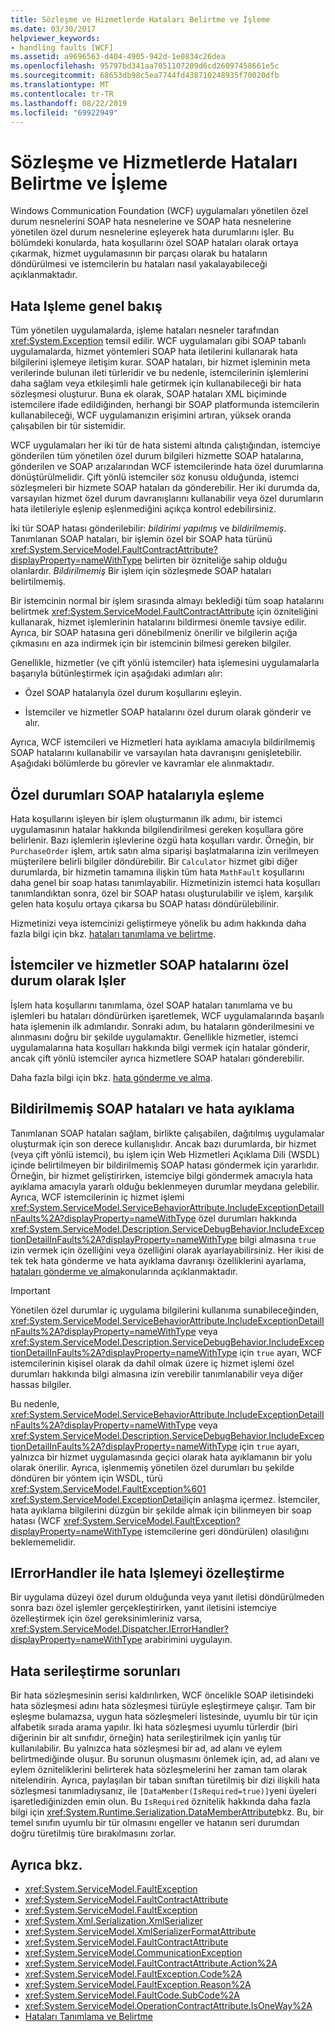 ```yaml
---
title: Sözleşme ve Hizmetlerde Hataları Belirtme ve İşleme
ms.date: 03/30/2017
helpviewer_keywords:
- handling faults [WCF]
ms.assetid: a9696563-d404-4905-942d-1e0834c26dea
ms.openlocfilehash: 95797bd341aa7051107209d6cd26097458661e5c
ms.sourcegitcommit: 68653db98c5ea7744fd438710248935f70020dfb
ms.translationtype: MT
ms.contentlocale: tr-TR
ms.lasthandoff: 08/22/2019
ms.locfileid: "69922949"
---
```

# <a name="specifying-and-handling-faults-in-contracts-and-services"></a>Sözleşme ve Hizmetlerde Hataları Belirtme ve İşleme
Windows Communication Foundation (WCF) uygulamaları yönetilen özel durum nesnelerini SOAP hata nesnelerine ve SOAP hata nesnelerine yönetilen özel durum nesnelerine eşleyerek hata durumlarını işler. Bu bölümdeki konularda, hata koşullarını özel SOAP hataları olarak ortaya çıkarmak, hizmet uygulamasının bir parçası olarak bu hataların döndürülmesi ve istemcilerin bu hataları nasıl yakalayabileceği açıklanmaktadır.  
  
## <a name="error-handling-overview"></a>Hata Işleme genel bakış  
 Tüm yönetilen uygulamalarda, işleme hataları nesneler tarafından <xref:System.Exception> temsil edilir. WCF uygulamaları gibi SOAP tabanlı uygulamalarda, hizmet yöntemleri SOAP hata iletilerini kullanarak hata bilgilerini işlemeye iletişim kurar. SOAP hataları, bir hizmet işleminin meta verilerinde bulunan ileti türleridir ve bu nedenle, istemcilerinin işlemlerini daha sağlam veya etkileşimli hale getirmek için kullanabileceği bir hata sözleşmesi oluşturur. Buna ek olarak, SOAP hataları XML biçiminde istemcilere ifade edildiğinden, herhangi bir SOAP platformunda istemcilerin kullanabileceği, WCF uygulamanızın erişimini artıran, yüksek oranda çalışabilen bir tür sistemidir.  
  
 WCF uygulamaları her iki tür de hata sistemi altında çalıştığından, istemciye gönderilen tüm yönetilen özel durum bilgileri hizmette SOAP hatalarına, gönderilen ve SOAP arızalarından WCF istemcilerinde hata özel durumlarına dönüştürülmelidir. Çift yönlü istemciler söz konusu olduğunda, istemci sözleşmeleri bir hizmete SOAP hataları da gönderebilir. Her iki durumda da, varsayılan hizmet özel durum davranışlarını kullanabilir veya özel durumların hata iletileriyle eşlenip eşlenmediğini açıkça kontrol edebilirsiniz.  
  
 İki tür SOAP hatası gönderilebilir: *bildirimi yapılmış* ve *bildirilmemiş*. Tanımlanan SOAP hataları, bir işlemin özel bir SOAP hata türünü <xref:System.ServiceModel.FaultContractAttribute?displayProperty=nameWithType> belirten bir özniteliğe sahip olduğu olanlardır. *Bildirilmemiş* Bir işlem için sözleşmede SOAP hataları belirtilmemiş.  
  
 Bir istemcinin normal bir işlem sırasında almayı beklediği tüm soap hatalarını belirtmek <xref:System.ServiceModel.FaultContractAttribute> için özniteliğini kullanarak, hizmet işlemlerinin hatalarını bildirmesi önemle tavsiye edilir. Ayrıca, bir SOAP hatasına geri dönebilmeniz önerilir ve bilgilerin açığa çıkmasını en aza indirmek için bir istemcinin bilmesi gereken bilgiler.  
  
 Genellikle, hizmetler (ve çift yönlü istemciler) hata işlemesini uygulamalarla başarıyla bütünleştirmek için aşağıdaki adımları alır:  
  
- Özel SOAP hatalarıyla özel durum koşullarını eşleyin.  
  
- İstemciler ve hizmetler SOAP hatalarını özel durum olarak gönderir ve alır.  
  
 Ayrıca, WCF istemcileri ve Hizmetleri hata ayıklama amacıyla bildirilmemiş SOAP hatalarını kullanabilir ve varsayılan hata davranışını genişletebilir. Aşağıdaki bölümlerde bu görevler ve kavramlar ele alınmaktadır.  
  
## <a name="map-exceptions-to-soap-faults"></a>Özel durumları SOAP hatalarıyla eşleme  
 Hata koşullarını işleyen bir işlem oluşturmanın ilk adımı, bir istemci uygulamasının hatalar hakkında bilgilendirilmesi gereken koşullara göre belirlenir. Bazı işlemlerin işlevlerine özgü hata koşulları vardır. Örneğin, bir `PurchaseOrder` işlem, artık satın alma siparişi başlatmalarına izin verilmeyen müşterilere belirli bilgiler döndürebilir. Bir `Calculator` hizmet gibi diğer durumlarda, bir hizmetin tamamına ilişkin tüm hata `MathFault` koşullarını daha genel bir soap hatası tanımlayabilir. Hizmetinizin istemci hata koşulları tanımlandıktan sonra, özel bir SOAP hatası oluşturulabilir ve işlem, karşılık gelen hata koşulu ortaya çıkarsa bu SOAP hatası döndürülebilinir.  
  
 Hizmetinizi veya istemcinizi geliştirmeye yönelik bu adım hakkında daha fazla bilgi için bkz. [hataları tanımlama ve belirtme](../../../docs/framework/wcf/defining-and-specifying-faults.md).  
  
## <a name="clients-and-services-handle-soap-faults-as-exceptions"></a>İstemciler ve hizmetler SOAP hatalarını özel durum olarak Işler  
 İşlem hata koşullarını tanımlama, özel SOAP hataları tanımlama ve bu işlemleri bu hataları döndürürken işaretlemek, WCF uygulamalarında başarılı hata işlemenin ilk adımlarıdır. Sonraki adım, bu hataların gönderilmesini ve alınmasını doğru bir şekilde uygulamaktır. Genellikle hizmetler, istemci uygulamalarına hata koşulları hakkında bilgi vermek için hatalar gönderir, ancak çift yönlü istemciler ayrıca hizmetlere SOAP hataları gönderebilir.  
  
 Daha fazla bilgi için bkz. [hata gönderme ve alma](../../../docs/framework/wcf/sending-and-receiving-faults.md).  
  
## <a name="undeclared-soap-faults-and-debugging"></a>Bildirilmemiş SOAP hataları ve hata ayıklama  
 Tanımlanan SOAP hataları sağlam, birlikte çalışabilen, dağıtılmış uygulamalar oluşturmak için son derece kullanışlıdır. Ancak bazı durumlarda, bir hizmet (veya çift yönlü istemci), bu işlem için Web Hizmetleri Açıklama Dili (WSDL) içinde belirtilmeyen bir bildirilmemiş SOAP hatası göndermek için yararlıdır. Örneğin, bir hizmet geliştirirken, istemciye bilgi göndermek amacıyla hata ayıklama amacıyla yararlı olduğu beklenmeyen durumlar meydana gelebilir. Ayrıca, WCF istemcilerinin iç hizmet işlemi <xref:System.ServiceModel.ServiceBehaviorAttribute.IncludeExceptionDetailInFaults%2A?displayProperty=nameWithType> özel durumları hakkında <xref:System.ServiceModel.Description.ServiceDebugBehavior.IncludeExceptionDetailInFaults%2A?displayProperty=nameWithType> bilgi almasına `true` izin vermek için özelliğini veya özelliğini olarak ayarlayabilirsiniz. Her ikisi de tek tek hata gönderme ve hata ayıklama davranışı özelliklerini ayarlama, [hataları gönderme ve alma](../../../docs/framework/wcf/sending-and-receiving-faults.md)konularında açıklanmaktadır.  
  
> [!IMPORTANT]
> Yönetilen özel durumlar iç uygulama bilgilerini kullanıma sunabileceğinden, <xref:System.ServiceModel.ServiceBehaviorAttribute.IncludeExceptionDetailInFaults%2A?displayProperty=nameWithType> veya <xref:System.ServiceModel.Description.ServiceDebugBehavior.IncludeExceptionDetailInFaults%2A?displayProperty=nameWithType> için `true` ayarı, WCF istemcilerinin kişisel olarak da dahil olmak üzere iç hizmet işlemi özel durumları hakkında bilgi almasına izin verebilir tanımlanabilir veya diğer hassas bilgiler.  
>   
>  Bu nedenle, <xref:System.ServiceModel.ServiceBehaviorAttribute.IncludeExceptionDetailInFaults%2A?displayProperty=nameWithType> veya <xref:System.ServiceModel.Description.ServiceDebugBehavior.IncludeExceptionDetailInFaults%2A?displayProperty=nameWithType> için `true` ayarı, yalnızca bir hizmet uygulamasında geçici olarak hata ayıklamanın bir yolu olarak önerilir. Ayrıca, işlenmemiş yönetilen özel durumları bu şekilde döndüren bir yöntem için WSDL, türü <xref:System.ServiceModel.FaultException%601> <xref:System.ServiceModel.ExceptionDetail>için anlaşma içermez. İstemciler, hata ayıklama bilgilerini düzgün bir şekilde almak için bilinmeyen bir soap hatası (WCF <xref:System.ServiceModel.FaultException?displayProperty=nameWithType> istemcilerine geri döndürülen) olasılığını beklememelidir.  
  
## <a name="customizing-error-handling-with-ierrorhandler"></a>IErrorHandler ile hata Işlemeyi özelleştirme  
 Bir uygulama düzeyi özel durum olduğunda veya yanıt iletisi döndürülmeden sonra bazı özel işlemler gerçekleştirirken, yanıt iletisini istemciye özelleştirmek için özel gereksinimleriniz varsa, <xref:System.ServiceModel.Dispatcher.IErrorHandler?displayProperty=nameWithType> arabirimini uygulayın.  
  
## <a name="fault-serialization-issues"></a>Hata serileştirme sorunları  
 Bir hata sözleşmesinin serisi kaldırılırken, WCF öncelikle SOAP iletisindeki hata sözleşmesi adını hata sözleşmesi türüyle eşleştirmeye çalışır. Tam bir eşleşme bulamazsa, uygun hata sözleşmeleri listesinde, uyumlu bir tür için alfabetik sırada arama yapılır. İki hata sözleşmesi uyumlu türlerdir (biri diğerinin bir alt sınıfıdır, örneğin) hata serileştirilmek için yanlış tür kullanılabilir. Bu yalnızca hata sözleşmesi bir ad, ad alanı ve eylem belirtmediğinde oluşur. Bu sorunun oluşmasını önlemek için, ad, ad alanı ve eylem özniteliklerini belirterek hata sözleşmelerini her zaman tam olarak nitelendirin. Ayrıca, paylaşılan bir taban sınıftan türetilmiş bir dizi ilişkili hata sözleşmesi tanımladıysanız, ile `[DataMember(IsRequired=true)]`yeni üyeleri işaretlediğinizden emin olun. Bu `IsRequired` öznitelik hakkında daha fazla bilgi için <xref:System.Runtime.Serialization.DataMemberAttribute>bkz. Bu, bir temel sınıfın uyumlu bir tür olmasını engeller ve hatanın seri durumdan doğru türetilmiş türe bırakılmasını zorlar.  
  
## <a name="see-also"></a>Ayrıca bkz.

- <xref:System.ServiceModel.FaultException>
- <xref:System.ServiceModel.FaultContractAttribute>
- <xref:System.ServiceModel.FaultException>
- <xref:System.Xml.Serialization.XmlSerializer>
- <xref:System.ServiceModel.XmlSerializerFormatAttribute>
- <xref:System.ServiceModel.FaultContractAttribute>
- <xref:System.ServiceModel.CommunicationException>
- <xref:System.ServiceModel.FaultContractAttribute.Action%2A>
- <xref:System.ServiceModel.FaultException.Code%2A>
- <xref:System.ServiceModel.FaultException.Reason%2A>
- <xref:System.ServiceModel.FaultCode.SubCode%2A>
- <xref:System.ServiceModel.OperationContractAttribute.IsOneWay%2A>
- [Hataları Tanımlama ve Belirtme](../../../docs/framework/wcf/defining-and-specifying-faults.md)
